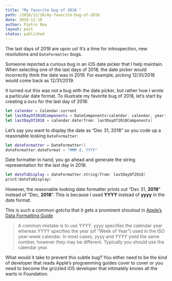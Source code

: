```yaml
---
title: "My favorite bug of 2018 "
path: /2018/12/10/my-favorite-bug-of-2018
date: 2018-12-10
author: Pietro Rea
layout: post
status: published
---
```


The last days of 2018 are upon us! It’s a time for introspection, new resolutions and `DateFormatter` bugs.

Someone reported a curious bug in an iOS date picker that I help maintain. When selecting one of the last days of 2018, the date picker would incorrectly think the date was in 2019. For example, picking 12/31/2018 would come back as 12/31/2019.

It turned out this was not a bug with the date picker, but rather how I wrote a particular date format. To illustrate my favorite bug of 2018, let’s start by creating a `Date` for the last day of 2018:

```swift
let calendar = Calendar.current
let lastDayOf2018Components = DateComponents(calendar: calendar, year: 2018, month: 12, day: 31)
let lastDayOf2018 = calendar.date(from: lastDayOf2018Components)
```

Let’s say you want to display the date as “Dec 31, 2018” so you code up a reasonable looking `DateFormatter`:

```swift
let dateFormatter = DateFormatter()
dateFormatter.dateFormat = "MMM d, YYYY"
```

Date formatter in hand, you go ahead and generate the string representation for the last day in 2018.

```swift
let dateToDisplay = dateFormatter.string(from: lastDayOf2018)
print(dateToDisplay)
```

However, the reasonable looking date formatter prints out “Dec 31, **2019**” instead of “Dec, **2018**”.  This is because I used **YYYY** instead of **yyyy** in the date format.

This is such a common gotcha that it gets a prominent shoutout in [Apple’s Data Formatting Guide][1]

> A common mistake is to use YYYY. yyyy specifies the calendar year whereas YYYY specifies the year (of “Week of Year”) used in the ISO year-week calendar. In most cases, yyyy and YYYY yield the same number, however they may be different. Typically you should use the calendar year.

What would it take to prevent this subtle bug? You either need to be the kind of developer that reads Apple’s programming guides cover to cover or you need to become the grizzled iOS developer that intimately knows all the warts in Foundation.

[1]:	https://developer.apple.com/library/archive/documentation/Cocoa/Conceptual/DataFormatting/Articles/dfDateFormatting10_4.html